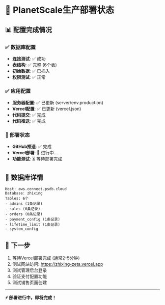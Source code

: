 # 🚀 PlanetScale生产部署状态

## 📊 配置完成情况

### ✅ 数据库配置
- **连接测试**: ✅ 成功
- **表结构**: ✅ 完整 (6个表)
- **初始数据**: ✅ 已插入
- **权限测试**: ✅ 正常

### ✅ 应用配置
- **服务器配置**: ✅ 已更新 (server/env.production)
- **Vercel配置**: ✅ 已更新 (vercel.json)
- **代码提交**: ✅ 完成
- **代码推送**: ✅ 完成

### 🔄 部署状态
- **GitHub推送**: ✅ 完成
- **Vercel部署**: 🔄 进行中...
- **功能测试**: ⏳ 等待部署完成

## 📝 数据库详情
```
Host: aws.connect.psdb.cloud
Database: zhixing
Tables: 6个
- admins (1条记录)
- sales (0条记录)
- orders (0条记录)
- payment_config (1条记录)
- lifetime_limit (1条记录)
- system_config
```

## 🎯 下一步
1. 等待Vercel部署完成 (通常2-5分钟)
2. 测试网站访问: https://zhixing-zeta.vercel.app
3. 测试管理后台登录
4. 验证支付配置功能
5. 测试销售页面创建

---
**⚡ 部署进行中，即将完成！** 